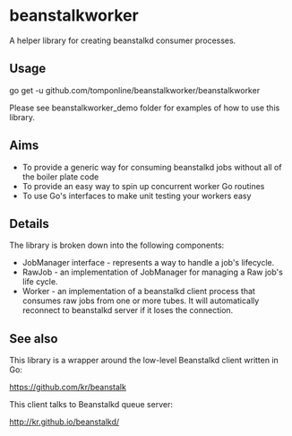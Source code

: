 # beanstalkworker
A helper library for creating beanstalkd consumer processes.

## Usage

 go get -u github.com/tomponline/beanstalkworker/beanstalkworker

Please see beanstalkworker_demo folder for examples of how to use this library.

## Aims

* To provide a generic way for consuming beanstalkd jobs without all of the boiler plate code
* To provide an easy way to spin up concurrent worker Go routines
* To use Go's interfaces to make unit testing your workers easy

## Details

The library is broken down into the following components:

* JobManager interface - represents a way to handle a job's lifecycle.
* RawJob - an implementation of JobManager for managing a Raw job's life cycle.
* Worker - an implementation of a beanstalkd client process that consumes raw jobs from one or more tubes. It will automatically reconnect to beanstalkd server if it loses the connection.

## See also

This library is	a wrapper around the low-level Beanstalkd client written in Go:

https://github.com/kr/beanstalk

This client talks to Beanstalkd queue server:

http://kr.github.io/beanstalkd/
